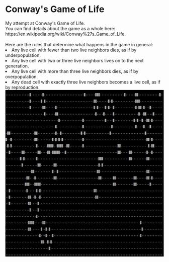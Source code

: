 <h1>Conway's Game of Life</h1>
My attempt at Conway's Game of Life.
<br/>
You can find details about the game as a whole here: https://en.wikipedia.org/wiki/Conway%27s_Game_of_Life.
<br/><br/>
Here are the rules that determine what happens in the game in general: <br />
<list>
<li>Any live cell with fewer than two live neighbors dies, as if by underpopulation.</li> 
<li>Any live cell with two or three live neighbors lives on to the next generation.</li> 
<li>Any live cell with more than three live neighbors dies, as if by overpopulation.</li> 
<li>Any dead cell with exactly three live neighbors becomes a live cell, as if by reproduction.</li> 
</list>

<img src="https://github.com/mhaynes121/ConwaysGameOfLife/blob/main/Capture.JPG" />
